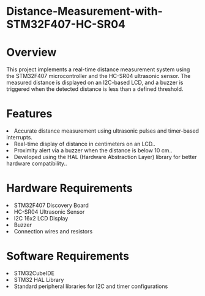 # Distance-Measurement-with-STM32F407-HC-SR04
<h1>Overview</h1>

<p>This project implements a real-time distance measurement system using the STM32F407 microcontroller and the HC-SR04 ultrasonic sensor. The measured distance is displayed on an I2C-based LCD, and a buzzer is triggered when the detected distance is less than a defined threshold.</p>
<h1>Features</h1>

<li> Accurate distance measurement using ultrasonic pulses and timer-based interrupts.</li>
<li>Real-time display of distance in centimeters on an LCD..</li>
<li> Proximity alert via a buzzer when the distance is below 10 cm..</li>
<li> Developed using the HAL (Hardware Abstraction Layer) library for better hardware compatibility..</li>
<h1>Hardware Requirements</h1>

<li>STM32F407 Discovery Board</h1>
<li>HC-SR04 Ultrasonic Sensor</li>
<li>I2C 16x2 LCD Display</li>
<li>Buzzer</li>
<li>Connection wires and resistors</li>
<h1>Software Requirements</h1>

<li>STM32CubeIDE</li>
<li>STM32 HAL Library</li>
<li>Standard peripheral libraries for I2C and timer configurations</li>

